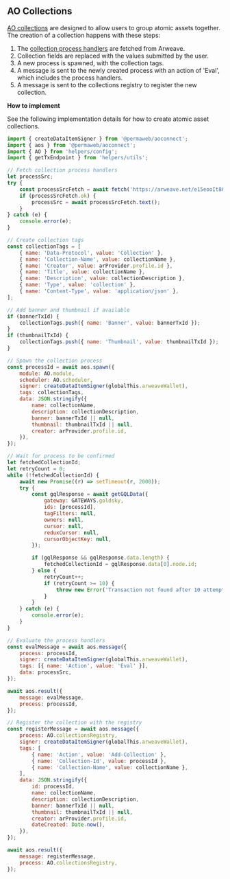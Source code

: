 ## AO Collections

[AO collections](https://github.com/permaweb/permaweb-libs/blob/91b6eae09e7567fadcb9d49edea9f9bd63f31174/specs/spec-collections.md#L4) are designed to allow users to group atomic assets together. The creation of a collection happens with these steps:

1. The [collection process handlers](https://arweave.net/e15eooIt86VjB1IDRjOMedwmtmicGtKkNWSnz8GyV4k) are fetched from Arweave.
2. Collection fields are replaced with the values submitted by the user.
3. A new process is spawned, with the collection tags.
4. A message is sent to the newly created process with an action of 'Eval', which includes the process handlers.
5. A message is sent to the collections registry to register the new collection.

**How to implement**

See the following implementation details for how to create atomic asset collections.

```js
import { createDataItemSigner } from '@permaweb/aoconnect';
import { aos } from '@permaweb/aoconnect';
import { AO } from 'helpers/config';
import { getTxEndpoint } from 'helpers/utils';

// Fetch collection process handlers
let processSrc;
try {
	const processSrcFetch = await fetch('https://arweave.net/e15eooIt86VjB1IDRjOMedwmtmicGtKkNWSnz8GyV4k');
	if (processSrcFetch.ok) {
		processSrc = await processSrcFetch.text();
	}
} catch (e) {
	console.error(e);
}

// Create collection tags
const collectionTags = [
	{ name: 'Data-Protocol', value: 'Collection' },
	{ name: 'Collection-Name', value: collectionName },
	{ name: 'Creator', value: arProvider.profile.id },
	{ name: 'Title', value: collectionName },
	{ name: 'Description', value: collectionDescription },
	{ name: 'Type', value: 'collection' },
	{ name: 'Content-Type', value: 'application/json' },
];

// Add banner and thumbnail if available
if (bannerTxId) {
	collectionTags.push({ name: 'Banner', value: bannerTxId });
}
if (thumbnailTxId) {
	collectionTags.push({ name: 'Thumbnail', value: thumbnailTxId });
}

// Spawn the collection process
const processId = await aos.spawn({
	module: AO.module,
	scheduler: AO.scheduler,
	signer: createDataItemSigner(globalThis.arweaveWallet),
	tags: collectionTags,
	data: JSON.stringify({
		name: collectionName,
		description: collectionDescription,
		banner: bannerTxId || null,
		thumbnail: thumbnailTxId || null,
		creator: arProvider.profile.id,
	}),
});

// Wait for process to be confirmed
let fetchedCollectionId;
let retryCount = 0;
while (!fetchedCollectionId) {
	await new Promise((r) => setTimeout(r, 2000));
	try {
		const gqlResponse = await getGQLData({
			gateway: GATEWAYS.goldsky,
			ids: [processId],
			tagFilters: null,
			owners: null,
			cursor: null,
			reduxCursor: null,
			cursorObjectKey: null,
		});

		if (gqlResponse && gqlResponse.data.length) {
			fetchedCollectionId = gqlResponse.data[0].node.id;
		} else {
			retryCount++;
			if (retryCount >= 10) {
				throw new Error('Transaction not found after 10 attempts, collection creation failed');
			}
		}
	} catch (e) {
		console.error(e);
	}
}

// Evaluate the process handlers
const evalMessage = await aos.message({
	process: processId,
	signer: createDataItemSigner(globalThis.arweaveWallet),
	tags: [{ name: 'Action', value: 'Eval' }],
	data: processSrc,
});

await aos.result({
	message: evalMessage,
	process: processId,
});

// Register the collection with the registry
const registerMessage = await aos.message({
	process: AO.collectionsRegistry,
	signer: createDataItemSigner(globalThis.arweaveWallet),
	tags: [
		{ name: 'Action', value: 'Add-Collection' },
		{ name: 'Collection-Id', value: processId },
		{ name: 'Collection-Name', value: collectionName },
	],
	data: JSON.stringify({
		id: processId,
		name: collectionName,
		description: collectionDescription,
		banner: bannerTxId || null,
		thumbnail: thumbnailTxId || null,
		creator: arProvider.profile.id,
		dateCreated: Date.now(),
	}),
});

await aos.result({
	message: registerMessage,
	process: AO.collectionsRegistry,
});
```
